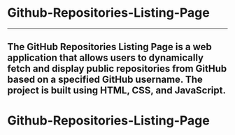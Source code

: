 # Github-Repositories-Listing-Page

---
The GitHub Repositories Listing Page is a web application that allows users to dynamically fetch and display public repositories from GitHub based on a specified GitHub username. The project is built using HTML, CSS, and JavaScript.
---

# Github-Repositories-Listing-Page
